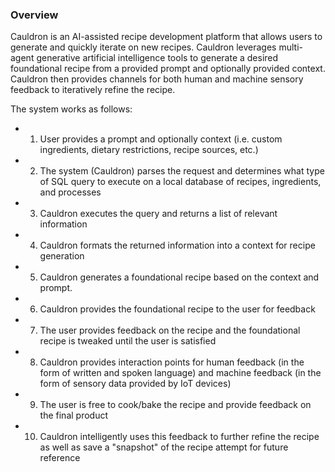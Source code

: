 ### Overview ###

Cauldron is an AI-assisted recipe development platform that allows users to generate and quickly iterate on new recipes. 
Cauldron leverages multi-agent generative artificial intelligence tools to generate a desired foundational recipe from a provided prompt and optionally provided context. Cauldron then provides channels for both human and machine sensory feedback to iteratively refine the recipe.

The system works as follows:
- 1. User provides a prompt and optionally context (i.e. custom ingredients, dietary restrictions, recipe sources, etc.)
- 2. The system (Cauldron) parses the request and determines what type of SQL query to execute on a local database of recipes, ingredients, and processes
- 3. Cauldron executes the query and returns a list of relevant information
- 4. Cauldron formats the returned information into a context for recipe generation
- 5. Cauldron generates a foundational recipe based on the context and prompt.
- 6. Cauldron provides the foundational recipe to the user for feedback
- 7. The user provides feedback on the recipe and the foundational recipe is tweaked until the user is satisfied
- 8. Cauldron provides interaction points for human feedback (in the form of written and spoken language) and machine feedback (in the form of sensory data provided by IoT devices)
- 9. The user is free to cook/bake the recipe and provide feedback on the final product
- 10. Cauldron intelligently uses this feedback to further refine the recipe as well as save a "snapshot" of the recipe attempt for future reference